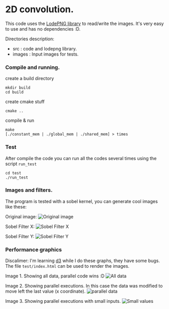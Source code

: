 2D convolution.
===================

This code uses the [LodePNG library](http://lodev.org/lodepng/) to read/write the images.
It's very easy to use and has no dependencies :D.

Directories description:
- src    : code and lodepng library.
- images : Input images for tests.

### Compile and running.

create a build directory

    mkdir build
    cd build

create cmake stuff

    cmake ..

compile & run

    make
    [./constant_mem | ./global_mem | ./shared_mem] > times

### Test

After compile the code you can run all the codes several times using the script `run_test`

    cd test
    ./run_test

### Images and filters.

The program is tested with a sobel kernel, you can generate cool images like these:

Original image:
![Original image](https://raw.githubusercontent.com/pin3da/HPC/master/convolution2D/images/cat2.png)

Sobel Filter X:
![Sobel Filter X](https://raw.githubusercontent.com/pin3da/HPC/master/convolution2D/images/sobel_x.png)

Sobel Filter Y:
![Sobel Filter Y](https://raw.githubusercontent.com/pin3da/HPC/master/convolution2D/images/sobel_y.png)


### Performance graphics


Discalimer: I'm learning [d3](http://d3js.org/) while I do these graphs, they have some bugs. The file `test/index.html` can be used to
render the images.

Image 1. Showing all data, parallel code wins :D
![All data](https://raw.githubusercontent.com/pin3da/HPC/master/convolution2D/images/all_data.png)

Image 2. Showing parallel executions. In this case the data was modified to move left the last value (x coordinate).
![parallel data](https://raw.githubusercontent.com/pin3da/HPC/master/convolution2D/images/data.png)

Image 3. Showing parallel executions with small inputs.
![Small values](https://raw.githubusercontent.com/pin3da/HPC/master/convolution2D/images/small_values.png)
